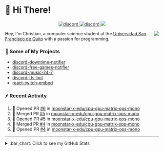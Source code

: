 # :wave: Hi There!

<p align="center">
  <a href="https://discord.gg/mhj3Zsv">
    <img alt="discord" src="https://img.shields.io/discord/730998659008823296.svg?label=&logo=discord&logoColor=ffffff&color=7389D8&labelColor=6A7EC2"/>
  </a>
  <a href="https://twitter.com/moonstar_x99">
    <img alt="discord" src="https://img.shields.io/twitter/follow/moonstar_x99?label=Follow%20Me%21&style=social"/>
  </a>
  <a href="https://badges.pufler.dev">
    <img src="https://badges.pufler.dev/visits/moonstar-x/moonstar-x?style=flat&logo=github">
  </a>
</p>

<img align="right" src="https://media.tenor.com/images/cb8fb20986aac7eef75c8ce6bc3997c0/tenor.gif" />

Hey, I'm Christian, a computer science student at the [Universidad San Francisco de Quito](http://www.usfq.edu.ec/Paginas/Inicio.aspx) with a passion for programming.

### :rocket: Some of My Projects

* [discord-downtime-notifier](https://github.com/moonstar-x/discord-downtime-notifier)
* [discord-free-games-notifier](https://github.com/moonstar-x/discord-free-games-notifier)
* [discord-music-24-7](https://github.com/moonstar-x/discord-music-24-7)
* [discord-tts-bot](https://github.com/moonstar-x/discord-tts-bot)
* [react-twitch-embed](https://github.com/moonstar-x/react-twitch-embed)

### :zap: Recent Activity

<!--START_SECTION:activity-->
1. 💪 Opened PR [#6](https://github.com/moonstar-x-edu/cpu-gpu-matrix-ops-mono/pull/6) in [moonstar-x-edu/cpu-gpu-matrix-ops-mono](https://github.com/moonstar-x-edu/cpu-gpu-matrix-ops-mono)
2. 🎉 Merged PR [#5](https://github.com/moonstar-x-edu/cpu-gpu-matrix-ops-mono/pull/5) in [moonstar-x-edu/cpu-gpu-matrix-ops-mono](https://github.com/moonstar-x-edu/cpu-gpu-matrix-ops-mono)
3. 💪 Opened PR [#5](https://github.com/moonstar-x-edu/cpu-gpu-matrix-ops-mono/pull/5) in [moonstar-x-edu/cpu-gpu-matrix-ops-mono](https://github.com/moonstar-x-edu/cpu-gpu-matrix-ops-mono)
4. 🎉 Merged PR [#4](https://github.com/moonstar-x-edu/cpu-gpu-matrix-ops-mono/pull/4) in [moonstar-x-edu/cpu-gpu-matrix-ops-mono](https://github.com/moonstar-x-edu/cpu-gpu-matrix-ops-mono)
5. 💪 Opened PR [#4](https://github.com/moonstar-x-edu/cpu-gpu-matrix-ops-mono/pull/4) in [moonstar-x-edu/cpu-gpu-matrix-ops-mono](https://github.com/moonstar-x-edu/cpu-gpu-matrix-ops-mono)
<!--END_SECTION:activity-->

---

<details>
  <summary>
    :bar_chart: Click to see my GitHub Stats
  </summary>
  <p align="center">
    <br>
    <img alt="GitHub Stats" src="https://github-readme-stats.vercel.app/api?username=moonstar-x&count_private=true&show_icons=true&theme=dracula" />
    <br>
    <img alt="GitHub Top Languages" src="https://github-readme-stats.vercel.app/api/top-langs/?username=moonstar-x&layout=compact&theme=dracula" />
  </p>
</details>

